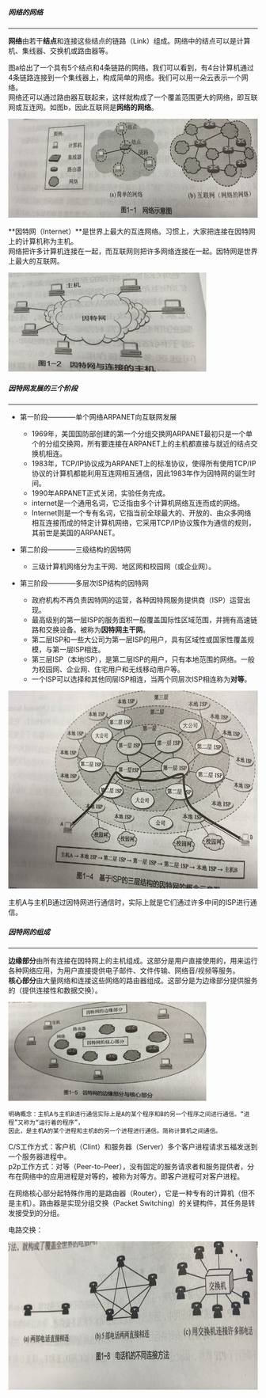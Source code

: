 ##### 网络的网络

------------------
**网络**由若干**结点**和连接这些结点的链路（Link）组成。网络中的结点可以是计算机、集线器、交换机或路由器等。

图a给出了一个具有5个结点和4条链路的网络。我们可以看到，有4台计算机通过4条链路连接到一个集线器上，构成简单的网络。我们可以用一朵云表示一个网络。  
网络还可以通过路由器互联起来，这样就构成了一个覆盖范围更大的网络，即互联网或互连网。如图b，因此互联网是**网络的网络**。

<img src="./imgs/网络示意图.jpg" width="800" height="200"  alt="网络示意图" >

**因特网（Internet）**是世界上最大的互连网络。习惯上，大家把连接在因特网上的计算机称为主机。  
网络把许多计算机连接在一起，而互联网则把许多网络连接在一起。因特网是世界上最大的互联网。

<img src="./imgs/因特网与连接的主机.png" width="400" height="200"  alt="因特网与连接的主机" >


##### 因特网发展的三个阶段

------------------
* 第一阶段————单个网络ARPANET向互联网发展
  * 1969年，美国国防部创建的第一个分组交换网ARPANET最初只是一个单个的分组交换网，所有要连接在ARPANET上的主机都直接与就近的结点交换机相连。
  * 1983年，TCP/IP协议成为ARPANET上的标准协议，使得所有使用TCP/IP协议的计算机都能利用互连网相互通信，因此1983年作为因特网的诞生时间。
  * 1990年ARPANET正式关闭，实验任务完成。
  * internet是一个通用名词，它泛指由多个计算机网络互连而成的网络。  
  * Internet则是一个专有名词，它指当前全球最大的、开放的、由众多网络相互连接而成的特定计算机网络，它采用TCP/IP协议簇作为通信的规则，其前世是美国的ARPANET。

* 第二阶段————三级结构的因特网
  * 三级计算机网络分为主干网、地区网和校园网（或企业网）。
  
* 第三阶段————多层次ISP结构的因特网
  * 政府机构不再负责因特网的运营，各种因特网服务提供商（ISP）运营出现。
  * 最高级别的第一层ISP的服务面积一般覆盖国际性区域范围，并拥有高速链路和交换设备。被称为**因特网主干网**。
  * 第二层ISP和一些大公司为第一层ISP的用户，具有区域性或国家性覆盖规模，与第一层ISP相连。
  * 第三层ISP（本地ISP），是第二层ISP的用户，只有本地范围的网络。一般为校园网、企业网、住宅用户和无线移动用户等。
  * 一个ISP可以选择和其他同层ISP相连，当两个同层次ISP相连称为**对等**。
  
<img src="./imgs/基于ISP的三层结构的因特网的概念示意图.png"  width="800" height="400"  alt="基于ISP的三层结构的因特网的概念示意图" >

主机A与主机B通过因特网进行通信时，实际上就是它们通过许多中间的ISP进行通信。

##### 因特网的组成

------------------
**边缘部分**由所有连接在因特网上的主机组成。这部分是用户直接使用的，用来运行各种网络应用，为用户直接提供电子邮件、文件传输、网络音/视频等服务。  
**核心部分**由大量网络和连接这些网络的路由器组成。这部分是为边缘部分提供服务的（提供连接性和数据交换）。

 <img src="./imgs/因特网的边缘部分与核心部分.png"  width="400" height="200"  alt="因特网的边缘部分与核心部分" >
 
```
明确概念：主机A与主机B进行通信实际上是A的某个程序和B的另一个程序之间进行通信。“进程”又称为“运行着的程序”，
因此，是主机A的某个进程和主机B的另一个进程进行通信。简称计算机之间通信。
```

C/S工作方式：客户机（Clint）和服务器（Server）多个客户进程请求五福发送到一个服务器进程中。  
p2p工作方式：对等（Peer-to-Peer），没有固定的服务请求者和服务提供者，分布在网络中的应用进程是对等的，被称为对等方。即客户进程可对客户进程。

在网络核心部分起特殊作用的是路由器（Router），它是一种专有的计算机（但不是主机）。路由器是实现分组交换（Packet Switching）的关键构件，其任务是转发接受到的分组。

电路交换：

<img src="./imgs/电话机的不同连接方法.png"  width="600" height="300"  alt="电话机的不同连接方法" >
  

